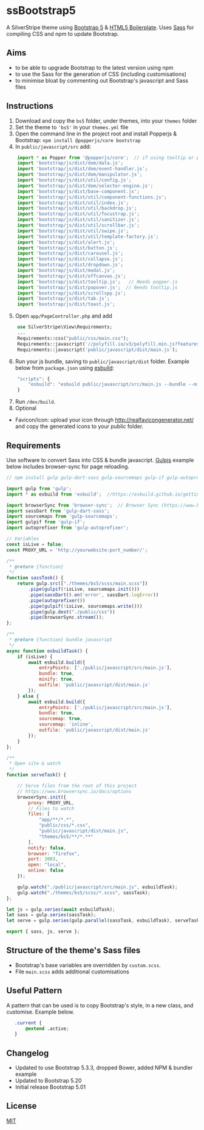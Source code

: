 # ssBootstrap5

A SilverStripe theme using [Bootstrap 5](https://getbootstrap.com/docs/5.0/getting-started/introduction/) & [HTML5 Boilerplate](http://html5boilerplate.com/).  Uses [Sass](http://sass-lang.com/documentation/_index.html) for compiling CSS and npm to update Bootstrap.

## Aims
* to be able to upgrade Bootstrap to the latest version using npm
* to use the Sass for the generation of CSS (including customisations)
* to minimise bloat by commenting out Bootstrap's javascript and Sass files

## Instructions
1. Download and copy the `bs5` folder, under themes, into your `themes` folder
2. Set the theme to `'bs5'` in your `themes.yml` file
3. Open the command line in the project root and install Popperjs & Bootstrap: `npm install @popperjs/core bootstrap`
4. In `public/javascript/src` add:
```js
    import * as Popper from '@popperjs/core';  // if using tooltip or popovers
    import 'bootstrap/js/dist/dom/data.js';
    import 'bootstrap/js/dist/dom/event-handler.js';
    import 'bootstrap/js/dist/dom/manipulator.js';
    import 'bootstrap/js/dist/util/config.js';
    import 'bootstrap/js/dist/dom/selector-engine.js';
    import 'bootstrap/js/dist/base-component.js';
    import 'bootstrap/js/dist/util/component-functions.js';
    import 'bootstrap/js/dist/util/index.js';
    import 'bootstrap/js/dist/util/backdrop.js';
    import 'bootstrap/js/dist/util/focustrap.js';
    import 'bootstrap/js/dist/util/sanitizer.js';
    import 'bootstrap/js/dist/util/scrollbar.js';
    import 'bootstrap/js/dist/util/swipe.js';
    import 'bootstrap/js/dist/util/template-factory.js';
    import 'bootstrap/js/dist/alert.js';
    import 'bootstrap/js/dist/button.js';
    import 'bootstrap/js/dist/carousel.js';
    import 'bootstrap/js/dist/collapse.js';
    import 'bootstrap/js/dist/dropdown.js';
    import 'bootstrap/js/dist/modal.js';
    import 'bootstrap/js/dist/offcanvas.js';
    import 'bootstrap/js/dist/tooltip.js';   // Needs popper.js
    import 'bootstrap/js/dist/popover.js';  // Needs tooltip.js
    import 'bootstrap/js/dist/scrollspy.js';
    import 'bootstrap/js/dist/tab.js';
    import 'bootstrap/js/dist/toast.js';
```
5. Open `app/PageController.php` and add
```php
    use SilverStripe\View\Requirements;
    ...
    Requirements::css("public/css/main.css");
    Requirements::javascript('//polyfill.io/v3/polyfill.min.js?features=Array.prototype.find,Promise,Object.assign,String.prototype.startsWith');  // for IE11 Popper
    Requirements::javascript('public/javascript/dist/main.js');
```
6. Run your js bundle, saving to `public/javascript/dist` folder.  Example below from `package.json` using [esbuild](https://esbuild.github.io/getting-started/#your-first-bundle): 
```javascript
    "scripts": {
        "esbuild": "esbuild public/javascript/src/main.js --bundle --minify --sourcemap=inline --outfile=public/javascript/dist/main.js"
    }
```
7. Run `/dev/build`.
8. Optional
 * Favicon/icon: upload your icon through http://realfavicongenerator.net/ and copy the generated icons to your public folder.

## Requirements
Use software to convert Sass into CSS & bundle javascript.  [Gulpjs](https://gulpjs.com) example below includes browser-sync for page reloading.
```js
// npm install gulp gulp-dart-sass gulp-sourcemaps gulp-if gulp-autoprefixer browser-sync esbuild --save-dev

import gulp from 'gulp';
import * as esbuild from 'esbuild';  //https://esbuild.github.io/getting-started/

import browserSync from 'browser-sync';  // Browser Sync (https://www.browsersync.io/docs/gulp)
import sassDart from 'gulp-dart-sass';
import sourcemaps from 'gulp-sourcemaps';
import gulpif from 'gulp-if';
import autoprefixer from 'gulp-autoprefixer';

// Variables
const isLive = false;
const PROXY_URL = 'http://yourwebsite:port_number/';

/**
 * @return {function}
 */
function sassTask() {
	return gulp.src(["./themes/bs5/scss/main.scss"])
		.pipe(gulpif(!isLive, sourcemaps.init()))
		.pipe(sassDart().on('error', sassDart.logError))
		.pipe(autoprefixer())
		.pipe(gulpif(!isLive, sourcemaps.write()))
		.pipe(gulp.dest("./public/css"))
		.pipe(browserSync.stream());
};

/**
 * @return {function} bundle javascript
 */
async function esbuildTask() {
    if (isLive) {
        await esbuild.build({
            entryPoints: ['./public/javascript/src/main.js'],
            bundle: true,
            minify: true,
            outfile: 'public/javascript/dist/main.js'
        });
    } else {
        await esbuild.build({
            entryPoints: ['./public/javascript/src/main.js'],
            bundle: true,
            sourcemap: true,
            sourcemap: 'inline',
            outfile: 'public/javascript/dist/main.js'
        });
    }
};

/**
 * Open site & watch
 */
function serveTask() {

	// Serve files from the root of this project
	// https://www.browsersync.io/docs/options
	browserSync.init({
		proxy: PROXY_URL,
        // Files to watch
		files: [
            "app/**/*.*",
            "public/css/*.css",
            "public/javascript/dist/main.js",
			"themes/bs5/**/*.**"
		],
		notify: false,
		browser: "firefox",
		port: 3003,
        open: "local",
        online: false
	});

    gulp.watch("./public/javascript/src/main.js", esbuildTask);
    gulp.watch("./themes/bs5/scss/*.scss", sassTask);
};

let js = gulp.series(await esbuildTask);
let sass = gulp.series(sassTask);
let serve = gulp.series(gulp.parallel(sassTask, esbuildTask), serveTask);

export { sass, js, serve };
```

## Structure of the theme's Sass files
* Bootstrap's base variables are overridden by `custom.scss`.
* File `main.scss` adds additional customisations

## Useful Pattern
 A pattern that can be used is to copy Bootstrap's style, in a new class, and customise.  Example below.
 ```css
    .current {
        @extend .active;
    }
 ```

## Changelog
* Updated to use Bootstrap 5.3.3, dropped Bower, added NPM & bundler example
* Updated to Bootstrap 5.20
* Initial release Bootstrap 5.01

## License
[MIT](LICENSE)
